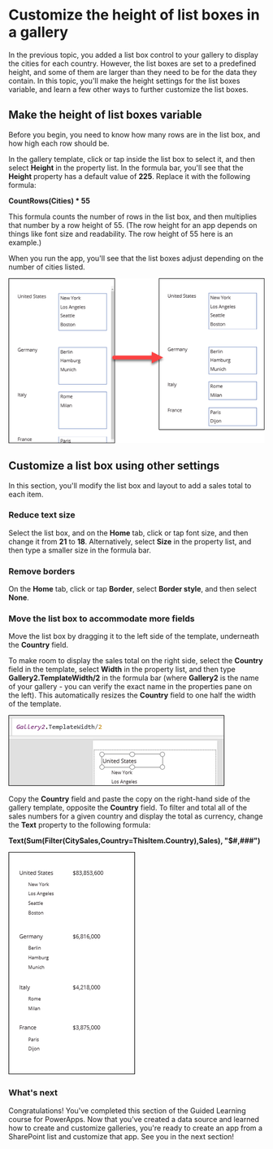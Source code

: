 <properties
   pageTitle="Customize the height of list boxes in a gallery | Microsoft PowerApps"
   description="Make the height of list boxes in a gallery variable using a formula"
   services=""
   suite="powerapps"
   documentationCenter="na"
   authors="skjerland"
   manager="anneta"
   editor=""
   tags=""/>

<tags
   ms.service="powerapps"
   ms.devlang="na"
   ms.topic="get-started-article"
   ms.tgt_pltfrm="na"
   ms.workload="na"
   ms.date="10/11/2017"
   ms.author="sharik"/>

# Customize the height of list boxes in a gallery
In the previous topic, you added a list box control to your gallery to display the cities for each country. However, the list boxes are set to a predefined height, and some of them are larger than they need to be for the data they contain. In this topic, you'll make the height settings for the list boxes variable, and learn a few other ways to further customize the list boxes.

## Make the height of list boxes variable
Before you begin, you need to know how many rows are in the list box, and how high each row should be.

In the gallery template, click or tap inside the list box to select it, and then select **Height** in the property list. In the formula bar, you'll see that the **Height** property has a default value of **225**.  Replace it with the following formula:

**CountRows(Cities) * 55**

This formula counts the number of rows in the list box, and then multiplies that number by a row height of 55. (The row height for an app depends on things like font size and readability. The row height of 55 here is an example.)

When you run the app, you'll see that the list boxes adjust depending on the number of cities listed.

![Variable height list box](./media/learning-customize-listbox-height/variable-listbox.png)

## Customize a list box using other settings
In this section, you'll modify the list box and layout to add a sales total to each item.

### Reduce text size
Select the list box, and on the **Home** tab, click or tap font size, and then change it from **21** to **18**. Alternatively, select **Size** in the property list, and then type a smaller size in the formula bar.

### Remove borders
On the **Home** tab, click or tap **Border**, select **Border style**, and then select **None**.

### Move the list box to accommodate more fields
Move the list box by dragging it to the left side of the template, underneath the **Country** field.

To make room to display the sales total on the right side, select the **Country** field in the template, select **Width** in the property list, and then type **Gallery2.TemplateWidth/2** in the formula bar (where **Gallery2** is the name of your gallery - you can verify the exact name in the properties pane on the left). This automatically resizes the **Country** field to one half the width of the template.

![Reduce width](./media/learning-customize-listbox-height/half-width.png)

Copy the **Country** field and paste the copy on the right-hand side of the gallery template, opposite the **Country** field. To filter and total all of the sales numbers for a given country and display the total as currency, change the **Text** property to the following formula:

**Text(Sum(Filter(CitySales,Country=ThisItem.Country),Sales), "$#,###")**

![Final screen](./media/learning-customize-listbox-height/final-display.png)

### What's next
Congratulations! You've completed this section of the Guided Learning course for PowerApps. Now that you've created a data source and learned how to create and customize galleries, you're ready to create an app from a SharePoint list and customize that app. See you in the next section!
